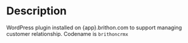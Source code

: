 # Description
WordPress plugin installed on {app}.brithon.com to support managing customer relationship. Codename is `brithoncrmx`
